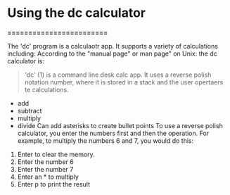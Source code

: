 # Using the dc calculator
**========================**

The 'dc' program is a calculaotr app. It supports a variety of 
calculations including:
According to the "manual page" or man page" on Unix: the dc calculator is:

> 'dc' (1) is a command line desk calc app. 
> It uses a reverse polish notation number, where it is stored in a
> stack and the user opertaers te calculations.

* add
* subtract
* multiply
* divide
Can add asterisks to create bullet points
To use a reverse polish calculator, you enter the numbers first
and then the operation.
For example, to multiply the numbers 6 and 7,
you would do this:


1. Enter to clear the memory.
1. Enter the number 6 
2. Enter the number 7
3. Enter an * to multiply 
4. Enter p to print the result

